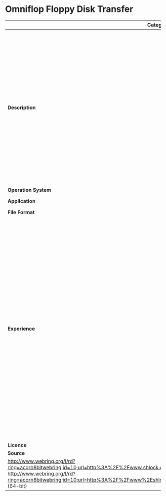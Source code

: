 # Omniflop Floppy Disk Transfer

| Category | Evaluation |
| --- | --- |
| **Description**  | OmniFlop is a universal floppy disk reading software for IBM PC or compatible systems that also reads disk formats that are not normally supported by DOS, Windows and Linux, thereby extending the usual range of functions. |
| **Operation System**  | Windows  |
| **Application**  | Image creation  |
| **File Format** | - |
| **Experience** | A built-in hardware drive is mandatory, Omniflop does not work with virtual machines or external drives! Omniflop allows you to create images (read), write images (write) or format floppy disks. However, the tool does not allow direct access to the contained files. Other tools are needed to interpret the files in the image. |
| **Licence** | ... |
| **Source** | 	
http://www.webring.org/l/rd?ring=acorn8bitwebring;id=10;url=http%3A%2F%2Fwww.shlock.co.uk%2FUtils%2FOmniFlop%2FOmniFlop.htm (32-bit) or. http://www.webring.org/l/rd?ring=acorn8bitwebring;id=10;url=http%3A%2F%2Fwww%2Eshlock%2Eco%2Euk%2FUtils%2FOmniFlop%2FOmniFlop%2Ehtm (64-bit) |
